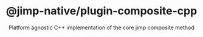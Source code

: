 <div align="center">
  <h1>@jimp-native/plugin-composite-cpp</h1>
  <p>Platform agnostic C++ implementation of the core jimp composite method</p>
</div>
